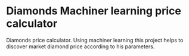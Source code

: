 # Diamonds Machiner learning price calculator

Diamonds price calculator. Using machiner learning this project helps to discover market diamond price according to his parameters. 
